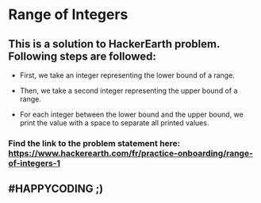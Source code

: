 # Range of Integers

## This is a solution to HackerEarth problem. Following steps are followed:

- First, we take an integer representing the lower bound of a range.

- Then, we take a second integer representing the upper bound of a range.

- For each integer between the lower bound and the upper bound, we print the value with a space to separate all printed values.

### Find the link to the problem statement here: https://www.hackerearth.com/fr/practice-onboarding/range-of-integers-1

## #HAPPYCODING ;)
